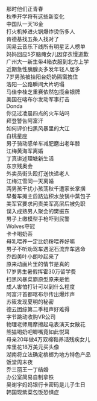 那时他们正青春  
秋季开学将有这些新变化  
中国队一天16金  
打火机掉进火锅爆炸烫伤多人  
肯德基找五条人找对了  
网易云音乐下线所有明星艺人榜单  
妈妈回应5岁脑瘫女儿因穿衣慢道歉  
广州大一新生带4箱衣服到北方上学  
近期急性胰腺炎多发年轻人居多  
7岁男孩被挂阳台奶奶隔窗拽住  
洛阳一公路瞬间大片坍塌  
马佳李桂芝重赛依然包揽金银牌  
美国在喀布尔发动军事打击  
Donda  
你见过凌晨四点的火车站吗  
拜登警告阿富汗  
如何评价扫黑风暴里的大江  
白桃星座  
男子骑动感单车减肥磨出老年膝  
江梅黄海军离婚  
丁真讲述理塘新生活  
东京残奥会  
外卖员街头殴打送快递老人  
江梅江雪同一天离婚  
两男孩干扰小孩荡秋千遭家长掌掴  
早餐车摊主舀路边积水放锅中蒸包子  
美军官要求问责美军高层后被免职  
误入成熟男人聚会的樊振东  
男子上缴模型手枪吓到民警  
Wolves夺冠  
卡卡喝奶茶  
母乳喂养一定比奶粉喂养好嘛  
男子不听劝驾车遇泥石流弃车逃命  
乔四美叶小朗吵起来了  
原来动画片里的情节是真的  
17岁男生暑假挥霍30万留学费  
扫黑风暴菜霸原型原来是他  
成人害怕打针可以到什么程度  
阿富汗首都喀布尔传出爆炸声  
苏筱发现夏明的秘密  
德云团综第二季相声好难得  
字节跳动收购VR公司  
物理老师用摩擦起电表演天女散花  
熊猫喝奶吧唧嘴竟如此悦耳  
母亲20年做4万双棉鞋养活残疾女儿  
库里花18万美元买头像  
湖南将立法确定槟榔为地方特色产品  
饭堂周末夜  
乔三丽王一丁结婚  
办公室简易自制拿铁  
吴谢宇妈妈银行卡密码是儿子生日  
韩国现紫菜包饭恐惧症  
